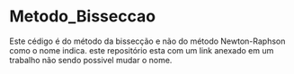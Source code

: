 # Metodo_Bisseccao 

Este cédigo é do método da bissecção e não do método Newton-Raphson como o nome indica. este repositório esta com um link anexado em um trabalho não sendo possivel mudar o nome.
